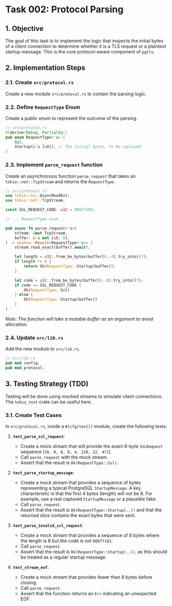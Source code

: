 # **Task 002: Protocol Parsing**

## **1. Objective**

The goal of this task is to implement the logic that inspects the initial bytes of a client connection to determine whether it is a TLS request or a plaintext startup message. This is the core protocol-aware component of `pgtls`.

## **2. Implementation Steps**

### **2.1. Create `src/protocol.rs`**

Create a new module `src/protocol.rs` to contain the parsing logic.

### **2.2. Define `RequestType` Enum**

Create a public enum to represent the outcome of the parsing.

```rust
// src/protocol.rs
#[derive(Debug, PartialEq)]
pub enum RequestType<'a> {
    Ssl,
    Startup(&'a [u8]), // The initial bytes, to be replayed
}
```

### **2.3. Implement `parse_request` function**

Create an asynchronous function `parse_request` that takes an `tokio::net::TcpStream` and returns the `RequestType`.

```rust
// src/protocol.rs
use tokio::io::AsyncReadExt;
use tokio::net::TcpStream;

const SSL_REQUEST_CODE: u32 = 80877103;

// ... RequestType enum ...

pub async fn parse_request<'a>(
    stream: &mut TcpStream,
    buffer: &'a mut [u8; 8],
) -> anyhow::Result<RequestType<'a>> {
    stream.read_exact(buffer).await?;

    let length = u32::from_be_bytes(buffer[0..4].try_into()?);
    if length != 8 {
        return Ok(RequestType::Startup(buffer));
    }

    let code = u32::from_be_bytes(buffer[4..8].try_into()?);
    if code == SSL_REQUEST_CODE {
        Ok(RequestType::Ssl)
    } else {
        Ok(RequestType::Startup(buffer))
    }
}
```
*Note: The function will take a mutable buffer as an argument to avoid allocation.*

### **2.4. Update `src/lib.rs`**

Add the new module to `src/lib.rs`.

```rust
// src/lib.rs
pub mod config;
pub mod protocol;
```

## **3. Testing Strategy (TDD)**

Testing will be done using mocked streams to simulate client connections. The `tokio_test` crate can be useful here.

### **3.1. Create Test Cases**

In `src/protocol.rs`, inside a `#[cfg(test)]` module, create the following tests:

1.  **`test_parse_ssl_request`**:
    *   Create a mock stream that will provide the exact 8-byte `SSLRequest` sequence (`[0, 0, 0, 8, 4, 210, 22, 47]`).
    *   Call `parse_request` with the mock stream.
    *   Assert that the result is `Ok(RequestType::Ssl)`.

2.  **`test_parse_startup_message`**:
    *   Create a mock stream that provides a sequence of bytes representing a typical PostgreSQL `StartupMessage`. A key characteristic is that the first 4 bytes (length) will not be 8. For example, use a real captured `StartupMessage` or a plausible fake.
    *   Call `parse_request`.
    *   Assert that the result is `Ok(RequestType::Startup(..))` and that the returned slice contains the exact bytes that were sent.

3.  **`test_parse_invalid_ssl_request`**:
    *   Create a mock stream that provides a sequence of 8 bytes where the length is 8 but the code is *not* `80877103`.
    *   Call `parse_request`.
    *   Assert that the result is `Ok(RequestType::Startup(..))`, as this should be treated as a regular startup message.

4.  **`test_stream_eof`**:
    *   Create a mock stream that provides fewer than 8 bytes before closing.
    *   Call `parse_request`.
    *   Assert that the function returns an `Err` indicating an unexpected EOF.
